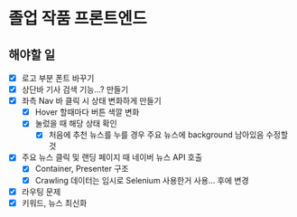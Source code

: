 # 졸업 작품 프론트엔드

## 해야할 일

- [x] 로고 부분 폰트 바꾸기
- [x] 상단바 기사 검색 기능...? 만들기
- [x] 좌측 Nav 바 클릭 시 상태 변화하게 만들기
  - [x] Hover 할때마다 버튼 색깔 변화
  - [x] 눌렀을 때 해당 상태 확인
    - [x] 처음에 추천 뉴스를 누를 경우 주요 뉴스에 background 남아있음 수정할것
- [x] 주요 뉴스 클릭 및 랜딩 페이지 때 네이버 뉴스 API 호출
  - [x] Container, Presenter 구조
  - [x] Crawling 데이터는 임시로 Selenium 사용한거 사용... 후에 변경
- [x] 라우팅 문제
- [x] 키워드, 뉴스 최신화
